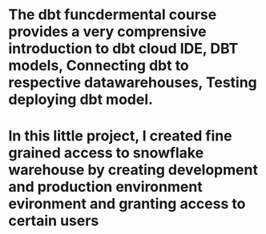 # The dbt funcdermental course provides a very comprensive introduction to dbt cloud IDE, DBT models, Connecting dbt to respective datawarehouses, Testing deploying dbt model.

# In this little project,  I created fine grained access to snowflake warehouse by creating development and production environment evironment and granting access to certain users

